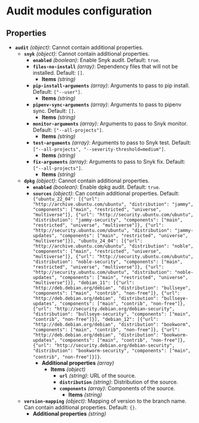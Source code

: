 # Audit modules configuration

## Properties

- **`audit`** _(object)_: Cannot contain additional properties.
  - **`snyk`** _(object)_: Cannot contain additional properties.
    - **`enabled`** _(boolean)_: Enable Snyk audit. Default: `true`.
    - **`files-no-install`** _(array)_: Dependency files that will not be installed. Default: `[]`.
      - **Items** _(string)_
    - **`pip-install-arguments`** _(array)_: Arguments to pass to pip install. Default: `["--user"]`.
      - **Items** _(string)_
    - **`pipenv-sync-arguments`** _(array)_: Arguments to pass to pipenv sync. Default: `[]`.
      - **Items** _(string)_
    - **`monitor-arguments`** _(array)_: Arguments to pass to Snyk monitor. Default: `["--all-projects"]`.
      - **Items** _(string)_
    - **`test-arguments`** _(array)_: Arguments to pass to Snyk test. Default: `["--all-projects", "--severity-threshold=medium"]`.
      - **Items** _(string)_
    - **`fix-arguments`** _(array)_: Arguments to pass to Snyk fix. Default: `["--all-projects"]`.
      - **Items** _(string)_
  - **`dpkg`** _(object)_: Cannot contain additional properties.
    - **`enabled`** _(boolean)_: Enable dpkg audit. Default: `true`.
    - **`sources`** _(object)_: Can contain additional properties. Default: `{"ubuntu_22_04": [{"url": "http://archive.ubuntu.com/ubuntu", "distribution": "jammy", "components": ["main", "restricted", "universe", "multiverse"]}, {"url": "http://security.ubuntu.com/ubuntu", "distribution": "jammy-security", "components": ["main", "restricted", "universe", "multiverse"]}, {"url": "http://security.ubuntu.com/ubuntu", "distribution": "jammy-updates", "components": ["main", "restricted", "universe", "multiverse"]}], "ubuntu_24_04": [{"url": "http://archive.ubuntu.com/ubuntu", "distribution": "noble", "components": ["main", "restricted", "universe", "multiverse"]}, {"url": "http://security.ubuntu.com/ubuntu", "distribution": "noble-security", "components": ["main", "restricted", "universe", "multiverse"]}, {"url": "http://security.ubuntu.com/ubuntu", "distribution": "noble-updates", "components": ["main", "restricted", "universe", "multiverse"]}], "debian_11": [{"url": "http://deb.debian.org/debian", "distribution": "bullseye", "components": ["main", "contrib", "non-free"]}, {"url": "http://deb.debian.org/debian", "distribution": "bullseye-updates", "components": ["main", "contrib", "non-free"]}, {"url": "http://security.debian.org/debian-security", "distribution": "bullseye-security", "components": ["main", "contrib", "non-free"]}], "debian_12": [{"url": "http://deb.debian.org/debian", "distribution": "bookworm", "components": ["main", "contrib", "non-free"]}, {"url": "http://deb.debian.org/debian", "distribution": "bookworm-updates", "components": ["main", "contrib", "non-free"]}, {"url": "http://security.debian.org/debian-security", "distribution": "bookworm-security", "components": ["main", "contrib", "non-free"]}]}`.
      - **Additional properties** _(array)_
        - **Items** _(object)_
          - **`url`** _(string)_: URL of the source.
          - **`distribution`** _(string)_: Distribution of the source.
          - **`components`** _(array)_: Components of the source.
            - **Items** _(string)_
  - **`version-mapping`** _(object)_: Mapping of version to the branch name. Can contain additional properties. Default: `{}`.
    - **Additional properties** _(string)_
